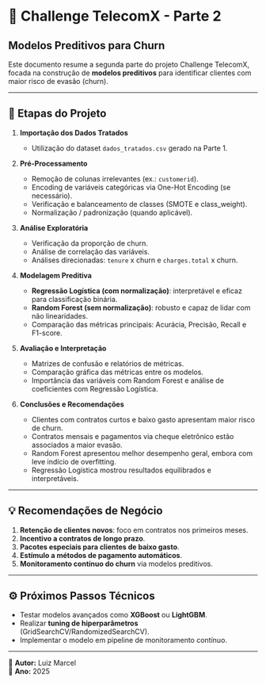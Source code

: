 
# 📘 Challenge TelecomX - Parte 2
## Modelos Preditivos para Churn

Este documento resume a segunda parte do projeto Challenge TelecomX, focada na construção de **modelos preditivos** para identificar clientes com maior risco de evasão (churn).

---

## 📌 Etapas do Projeto

1. **Importação dos Dados Tratados**  
   - Utilização do dataset `dados_tratados.csv` gerado na Parte 1.  

2. **Pré-Processamento**
   - Remoção de colunas irrelevantes (ex.: `customerid`).
   - Encoding de variáveis categóricas via One-Hot Encoding (se necessário).
   - Verificação e balanceamento de classes (SMOTE e class_weight).
   - Normalização / padronização (quando aplicável).

3. **Análise Exploratória**
   - Verificação da proporção de churn.
   - Análise de correlação das variáveis.
   - Análises direcionadas: `tenure` x churn e `charges.total` x churn.

4. **Modelagem Preditiva**
   - **Regressão Logística (com normalização)**: interpretável e eficaz para classificação binária.
   - **Random Forest (sem normalização)**: robusto e capaz de lidar com não linearidades.
   - Comparação das métricas principais: Acurácia, Precisão, Recall e F1-score.

5. **Avaliação e Interpretação**
   - Matrizes de confusão e relatórios de métricas.
   - Comparação gráfica das métricas entre os modelos.
   - Importância das variáveis com Random Forest e análise de coeficientes com Regressão Logística.

6. **Conclusões e Recomendações**
   - Clientes com contratos curtos e baixo gasto apresentam maior risco de churn.
   - Contratos mensais e pagamentos via cheque eletrônico estão associados a maior evasão.
   - Random Forest apresentou melhor desempenho geral, embora com leve indício de overfitting.
   - Regressão Logística mostrou resultados equilibrados e interpretáveis.

---

## 💡 Recomendações de Negócio

1. **Retenção de clientes novos**: foco em contratos nos primeiros meses.
2. **Incentivo a contratos de longo prazo**.
3. **Pacotes especiais para clientes de baixo gasto**.
4. **Estímulo a métodos de pagamento automáticos**.
5. **Monitoramento contínuo do churn** via modelos preditivos.

---

## ⚙️ Próximos Passos Técnicos

- Testar modelos avançados como **XGBoost** ou **LightGBM**.  
- Realizar **tuning de hiperparâmetros** (GridSearchCV/RandomizedSearchCV).  
- Implementar o modelo em pipeline de monitoramento contínuo.

---

📌 **Autor:** Luiz Marcel  
📅 **Ano:** 2025  
